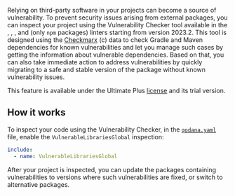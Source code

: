 [//]: # (title: Vulnerability checker)

Relying on third-party software in your projects can become a source of vulnerability. To prevent security issues arising
from external packages, you can inspect your project using the Vulnerability Checker tool available in the 
[](qodana-jvm.md), [](qodana-python.md), [](qodana-go.md), and [](qodana-js.md) (only `npm` packages) linters 
starting from version 2023.2. This tool is designed using the 
[Checkmarx](https://checkmarx.com/) (c) data to check Gradle and Maven dependencies for known vulnerabilities 
and let you manage such cases by getting the information about vulnerable dependencies. Based on that, you can also take 
immediate action to address vulnerabilities by quickly migrating to a safe and stable version of the package without 
known vulnerability issues.

This feature is available under the Ultimate Plus [license](pricing.md) and its trial version.

## How it works

To inspect your code using the Vulnerability Checker, in the [`qodana.yaml`](qodana-yaml.md) file, enable 
the `VulnerableLibrariesGlobal` inspection: 

<chunk id="package-checking-enable">

```yaml
include:
  - name: VulnerableLibrariesGlobal
```

</chunk>

After your project is inspected, you can update the packages containing vulnerabilities to versions where such 
vulnerabilities are fixed, or switch to alternative packages.